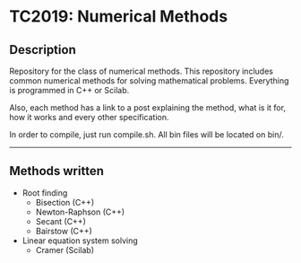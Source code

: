 # TC2019: Numerical Methods

## Description
Repository for the class of numerical methods. This repository includes common numerical methods for solving mathematical problems. Everything is programmed in C++ or Scilab.

Also, each method has a link to a post explaining the method, what is it for, how it works and every other specification.

In order to compile, just run compile.sh. All bin files will be located on bin/.

---

## Methods written
* Root finding
  * Bisection (C++)
  * Newton-Raphson (C++)
  * Secant (C++)
  * Bairstow (C++)
* Linear equation system solving
  * Cramer (Scilab)
